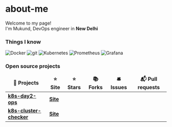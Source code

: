 # about-me

<p>Welcome to my page! </br> 
I'm Mukund, DevOps engineer in <b>New Delhi</b> 
</p>

<h3>Things I know </h3>

<p>
  <img alt="Docker" src="https://img.shields.io/badge/-Docker-46a2f1?style=flat-square&logo=docker&logoColor=white" />
  <img alt="git" src="https://img.shields.io/badge/-Git-F05032?style=flat-square&logo=git&logoColor=white" />
  <img alt="Kubernetes" src="https://img.shields.io/badge/%20-kubernetes-blue?style=flat-square&logo=kubernetes&logoColor=white" />
  <img alt="Prometheus" src="https://img.shields.io/badge/%20-prometheus-orange?style=flat-square&logo=Prometheus&logoColor=white" />
  <img alt="Grafana" src="https://img.shields.io/badge/%20-grafana-brightgreen?style=flat-square&logo=grafana&logoColor=white" />  
</p>
<p></p>

<p></p>
<h3>Open source projects</h3>
<table>
  <thead align="center">
    <tr border: none;>
      <td><b>🎁 Projects</b></td>
      <td><b>⭐ Site</b></td>
      <td><b>⭐ Stars</b></td>
      <td><b>📚 Forks</b></td>
      <td><b>🛎 Issues</b></td>
      <td><b>📬 Pull requests</b></td>
    </tr>
  </thead>
  <tbody>
</td>
    <tr>
      <td><a href="https://github.com/dguyhasnoname/k8s-day2-ops"><b>k8s-day2-ops</b></a></td>
      <td><a href="https://github.com/dguyhasnoname/k8s-day2-ops/blob/master/README.md"> <b> Site</b></a></td>
    </tr>
    <tr>
      <td><a href="https://github.com/dguyhasnoname/k8s-cluster-checker"><b>k8s-cluster-checker</b></a></td>
      <td><a href="https://dguyhasnoname.github.io/k8s-cluster-checker/"> <b> Site</b></a></td>
    </tr>
  </td>
  </tbody>
</table>

